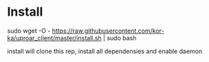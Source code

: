# Install
sudo wget -O - https://raw.githubusercontent.com/kor-ka/uproar_client/master/install.sh | sudo bash

install will clone this rep, install all dependensies and enable daemon
